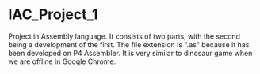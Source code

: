 # IAC_Project_1
Project in Assembly language. It consists of two parts, with the second being a development of the first. The file extension is ".as" because it has been developed on P4 Assembler. It is very similar to dinosaur game when we are offline in Google Chrome.
